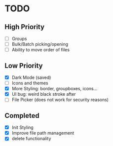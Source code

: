 # TODO

## High Priority
- [ ] Groups
- [ ] Bulk/Batch picking/opening
- [ ] Ability to move order of files

## Low Priority
- [x] Dark Mode (saved)
- [ ] Icons and themes
- [x] More Styling: border, groupboxes, icons...
- [x] UI bug: weird black stroke after
- [ ] File Picker (does not work for security reasons)

## Completed
- [x] Init Styling
- [x] Improve file path management
- [x] delete functionality
